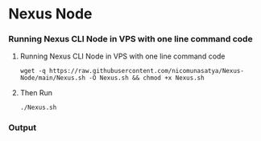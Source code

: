 # Nexus Node
### Running Nexus CLI Node in VPS with one line command code

1. Running Nexus CLI Node in VPS with one line command code

   ```
   wget -q https://raw.githubusercontent.com/nicomunasatya/Nexus-Node/main/Nexus.sh -O Nexus.sh && chmod +x Nexus.sh
   ```
2. Then Run
   ```
   ./Nexus.sh
   ```
### Output

